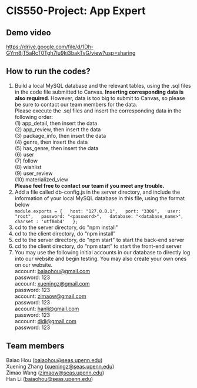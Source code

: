 # CIS550-Project: App Expert

## Demo video
https://drive.google.com/file/d/1Dh-GYrn8jT5aRcT0Tgh7Iu9ki3bakTvG/view?usp=sharing

## How to run the codes?

1. Build a local MySQL database and the relevant tables, using the .sql files in the code file submitted to Canvas. **Inserting corresponding data is also required**. However, data is too big to submit to Canvas, so please be sure to contact our team members for the data.  
Please execute the .sql files and insert the corresponding data  in the following order:  
(1) app_detail, then insert the data  
(2) app_review, then insert the data  
(3) package_info, then insert the data  
(4) genre, then insert the data  
(5) has_genre, then insert the data  
(6) user  
(7) follow  
(8) wishlist  
(9) user_review  
(10) materialized_view    
**Please feel free to contact our team if you meet any trouble.**
2. Add a file called db-config.js in the server directory, and include the information of your local MySQL database in this file, using the format below  
`module.exports = {  
host: "127.0.0.1",  
port: "3306",  
user: "root",  
password: "<password>",  
database: "<database_name>",  
charset : 'utf8mb4'  
};`  
3. cd to the server directory, do "npm install"
4. cd to the client directory, do “npm install”
5. cd to the server directory, do "npm start" to start the back-end server
6. cd to the client directory, do “npm start” to start the front-end server  
7. You may use the following initial accounts in our database to directly log into our website and begin testing. You may also create your own ones on our website.    
account: baiaohou@gmail.com  
password: 123  
account: xueningz@gmail.com  
password: 123  
account: zimaow@gmail.com  
password: 123  
account: hanli@gmail.com  
password: 123  
account: didi@gmail.com  
password: 123  

## Team members

Baiao Hou (baiaohou@seas.upenn.edu)  
Xuening Zhang (xueningz@seas.upenn.edu)  
Zimao Wang (zimaow@seas.upenn.edu)  
Han Li (baiaohou@seas.upenn.edu)
